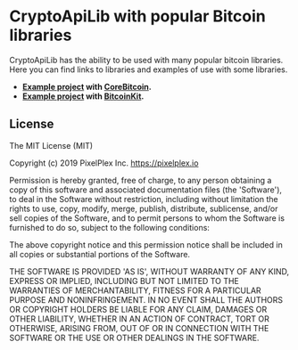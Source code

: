 # CryptoApiLib with popular Bitcoin libraries

CryptoApiLib has the ability to be used with many popular bitcoin libraries. Here you can find links to libraries and examples of use with some libraries.

* **[Example project](./CryptoApiLib_CoreBitcoin)  with [CoreBitcoin](https://github.com/oleganza/CoreBitcoin).**
* **[Example project](./CryptoApiLib_CoreBitcoin)  with [BitcoinKit](https://github.com/yenom/BitcoinKit).**

## License

The MIT License (MIT)

Copyright (c) 2019 PixelPlex Inc. <https://pixelplex.io>

Permission is hereby granted, free of charge, to any person obtaining
a copy of this software and associated documentation files (the
'Software'), to deal in the Software without restriction, including
without limitation the rights to use, copy, modify, merge, publish,
distribute, sublicense, and/or sell copies of the Software, and to
permit persons to whom the Software is furnished to do so, subject to
the following conditions:

The above copyright notice and this permission notice shall be
included in all copies or substantial portions of the Software.

THE SOFTWARE IS PROVIDED 'AS IS', WITHOUT WARRANTY OF ANY KIND,
EXPRESS OR IMPLIED, INCLUDING BUT NOT LIMITED TO THE WARRANTIES OF
MERCHANTABILITY, FITNESS FOR A PARTICULAR PURPOSE AND NONINFRINGEMENT.
IN NO EVENT SHALL THE AUTHORS OR COPYRIGHT HOLDERS BE LIABLE FOR ANY
CLAIM, DAMAGES OR OTHER LIABILITY, WHETHER IN AN ACTION OF CONTRACT,
TORT OR OTHERWISE, ARISING FROM, OUT OF OR IN CONNECTION WITH THE
SOFTWARE OR THE USE OR OTHER DEALINGS IN THE SOFTWARE.
